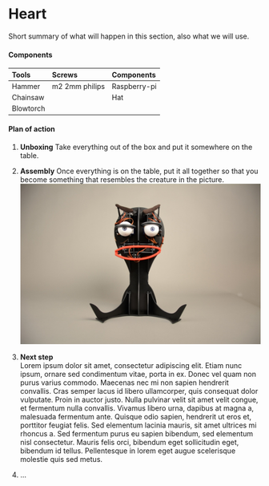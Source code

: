 # Heart

Short summary of what will happen in this section, also what we will use.

#### Components

| **Tools** | **Screws** | **Components** |
| :--- | :--- | :--- |
| Hammer | m2 2mm philips | Raspberry-pi |
| Chainsaw |  | Hat |
| Blowtorch |  |  |

#### Plan of action

1. **Unboxing**
   Take everything out of the box and put it somewhere on the table.
2. **Assembly**
   Once everything is on the table, put it all together so that you become something that resembles the creature in the picture.![](/assets/DSC_7649_1024.jpg)
3. **Next step**  
   Lorem ipsum dolor sit amet, consectetur adipiscing elit. Etiam nunc ipsum, ornare sed condimentum vitae, porta in ex. Donec vel quam non purus varius commodo. Maecenas nec mi non sapien hendrerit convallis. Cras semper lacus id libero ullamcorper, quis consequat dolor vulputate. Proin in auctor justo. Nulla pulvinar velit sit amet velit congue, et fermentum nulla convallis. Vivamus libero urna, dapibus at magna a, malesuada fermentum ante. Quisque odio sapien, hendrerit ut eros et, porttitor feugiat felis. Sed elementum lacinia mauris, sit amet ultrices mi rhoncus a. Sed fermentum purus eu sapien bibendum, sed elementum nisl consectetur. Mauris felis orci, bibendum eget sollicitudin eget, bibendum id tellus. Pellentesque in lorem eget augue scelerisque molestie quis sed metus.

4. ...





